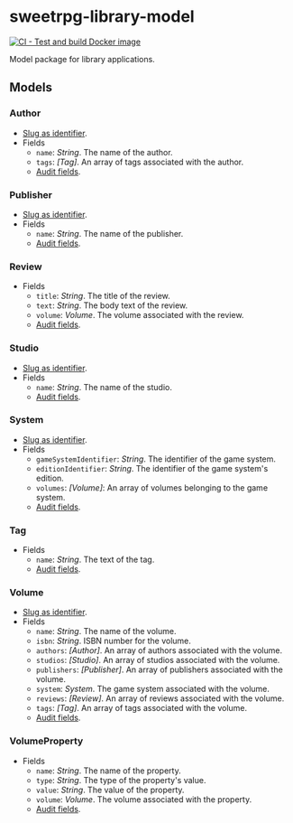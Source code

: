 # sweetrpg-library-model

[![CI - Test and build Docker image](https://github.com/sweetrpg/library-model/actions/workflows/python-tests.yml/badge.svg)](https://github.com/sweetrpg/library-model/actions/workflows/python-tests.yml)

Model package for library applications.

## Models

<a name="#author"></a>
### Author

* [Slug as identifier](https://github.com/paulyhedral/sweetrpg-design/blob/master/README.md#slug).
* Fields
    * `name`: *String*. The name of the author.
    * `tags`: *[Tag]*. An array of tags associated with the author.
    * [Audit fields](https://github.com/paulyhedral/sweetrpg-design/blob/master/README.md#audit).

<a name="#publisher"></a>
### Publisher

* [Slug as identifier](https://github.com/paulyhedral/sweetrpg-design/blob/master/README.md#slug).
* Fields
    * `name`: *String*. The name of the publisher.
    * [Audit fields](https://github.com/paulyhedral/sweetrpg-design/blob/master/README.md#audit).

<a name="#review"></a>
### Review

* Fields
    * `title`: *String*. The title of the review.
    * `text`: *String*. The body text of the review.
    * `volume`: *Volume*. The volume associated with the review.
    * [Audit fields](https://github.com/paulyhedral/sweetrpg-design/blob/master/README.md#audit).

<a name="#studio"></a>
### Studio

* [Slug as identifier](https://github.com/paulyhedral/sweetrpg-design/blob/master/README.md#slug).
* Fields
    * `name`: *String*. The name of the studio.
    * [Audit fields](https://github.com/paulyhedral/sweetrpg-design/blob/master/README.md#audit).

<a name="#system"></a>
### System

* [Slug as identifier](https://github.com/paulyhedral/sweetrpg-design/blob/master/README.md#slug).
* Fields
    * `gameSystemIdentifier`: *String*. The identifier of the game system.
    * `editionIdentifier`: *String*. The identifier of the game system's edition.
    * `volumes`: *[Volume]*: An array of volumes belonging to the game system.
    * [Audit fields](https://github.com/paulyhedral/sweetrpg-design/blob/master/README.md#audit).

<a name="#tag"></a>
### Tag

* Fields
    * `name`: *String*. The text of the tag.
    * [Audit fields](https://github.com/paulyhedral/sweetrpg-design/blob/master/README.md#audit).

<a name="#volume"></a>
### Volume

* [Slug as identifier](https://github.com/paulyhedral/sweetrpg-design/blob/master/README.md#slug).
* Fields
    * `name`: *String*. The name of the volume.
    * `isbn`: *String*. ISBN number for the volume.
    * `authors`: *[Author]*. An array of authors associated with the volume.
    * `studios`: *[Studio]*. An array of studios associated with the volume.
    * `publishers`: *[Publisher]*. An array of publishers associated with the volume.
    * `system`: *System*. The game system associated with the volume.
    * `reviews`: *[Review]*. An array of reviews associated with the volume.
    * `tags`: *[Tag]*. An array of tags associated with the volume.
    * [Audit fields](https://github.com/paulyhedral/sweetrpg-design/blob/master/README.md#audit).

<a name="#volumeproperty"></a>
### VolumeProperty

* Fields
    * `name`: *String*. The name of the property.
    * `type`: *String*. The type of the property's value.
    * `value`: *String*. The value of the property.
    * `volume`: *Volume*. The volume associated with the property.
    * [Audit fields](https://github.com/paulyhedral/sweetrpg-design/blob/master/README.md#audit).
